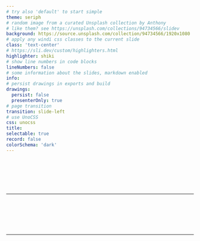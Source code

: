 ```yaml
---
# try also 'default' to start simple
theme: seriph
# random image from a curated Unsplash collection by Anthony
# like them? see https://unsplash.com/collections/94734566/slidev
background: https://source.unsplash.com/collection/94734566/1920x1080
# apply any windi css classes to the current slide
class: 'text-center'
# https://sli.dev/custom/highlighters.html
highlighter: shiki
# show line numbers in code blocks
lineNumbers: false
# some information about the slides, markdown enabled
info: 
# persist drawings in exports and build
drawings:
  persist: false
  presenterOnly: true
# page transition
transition: slide-left
# use UnoCSS
css: unocss
title: 
selectable: true
record: false
colorSchema: 'dark'
---
```


# 


<div class="pt-12">
  <span  class="px-2 py-1 rounded cursor-pointer" hover="bg-white bg-opacity-10">
    <a class="text-xl icon-btn !border-none" href="http://140.130.34.35:3000" target="_blank"></a>
  </span>
</div>
<div class="abs-br m-6 flex gap-2">
  <a href="https://github.com/guan4tou2" target="_blank" alt="GitHub"
    class="text-xl icon-btn opacity-50 !border-none !hover:text-white">
    <carbon-logo-github />
  </a>
</div>
<!--
The last comment block of each slide will be treated as slide notes. It will be visible and editable in Presenter Mode along with the slide. [Read more in the docs](https://sli.dev/guide/syntax.html#notes)
-->

---

# 


<!--
You can have `style` tag in markdown to override the style for the current page.
Learn more: https://sli.dev/guide/syntax#embedded-styles
-->

<style>
h1 {
  background-color: #2B90B6;
  background-image: linear-gradient(45deg, #4EC5D4 10%, #146b8c 20%);
  background-size: 100%;
  -webkit-background-clip: text;
  -moz-background-clip: text;
  -webkit-text-fill-color: transparent;
  -moz-text-fill-color: transparent;
  height:50px;
}
h4{
  text-align:center;
}
</style>

<!--
Here is another comment.
-->

---
